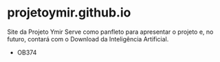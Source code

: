 # projetoymir.github.io
Site da Projeto Ymir
Serve como panfleto para apresentar o projeto e, no futuro, contará com o Download da Inteligência Artificial.

- OB374
